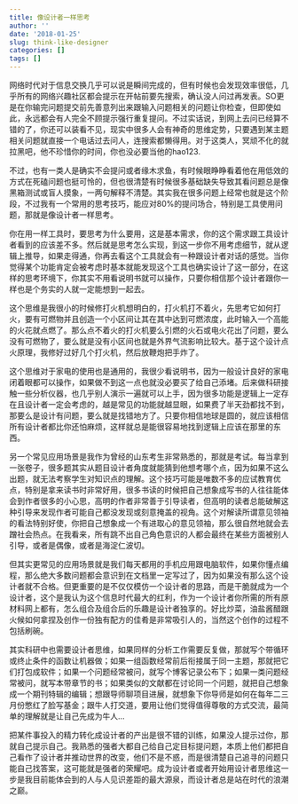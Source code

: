 ```yaml
---
title: 像设计者一样思考
author: ''
date: '2018-01-25'
slug: think-like-designer
categories: []
tags: []
---
```


网络时代对于信息交换几乎可以说是瞬间完成的，但有时候也会发现效率很低，几乎所有的网络兴趣社区都会提示在开帖前要先搜索，确认没人问过再发表。SO更是在你输完问题提交前先善意列出来跟输入问题相关的问题让你检查，但即使如此，永远都会有人完全不顾提示强行重复提问。不过实话说，到网上去问已经算不错的了，你还可以装看不见，现实中很多人会有神奇的思维定势，只要遇到某主题相关问题就直接一个电话过去问人，连搜索都懒得用。对于这类人，冥顽不化的就拉黑吧，他不珍惜你的时间，你也没必要当他的hao123.

不过，也有一类人是确实不会提问或者缘木求鱼，有时候眼睁睁看着他在用低效的方式在死磕问题也挺可怜的，但也很清楚有时候很多基础缺失导致其看问题总是像黑箱测试或盲人摸象，一两句解释不清楚。其实我在很多问题上经常也就是这个阶段，不过我有一个常用的思考技巧，能应对80%的提问场合，特别是工具使用问题，那就是像设计者一样思考。

你在用一样工具时，要思考为什么要用，这是基本需求，你的这个需求跟工具设计者看到的应该差不多。然后就是思考怎么实现，到这一步你不用考虑细节，就从逻辑上推导，如果走得通，你再去看这个工具就会有一种跟设计者对话的感觉。当你觉得某个功能肯定会被考虑时基本就能发现这个工具也确实设计了这一部分，在这样的思考环境下，你其实不用看说明书就可以操作，只要你相信那个设计者跟你一样也是个务实的人就一定能想到一起去。

这个思维是我很小的时候修打火机想明白的，打火机打不着火，先思考它如何打火，要有可燃物并且创造一个小区间让其在其中达到可燃浓度，此时输入一个高能的火花就点燃了。那么点不着火的打火机要么引燃的火石或电火花出了问题，要么没有可燃物了，要么就是没有小区间也就是外界气流影响比较大。基于这个设计点火原理，我修好过好几个打火机，然后放鞭炮把手炸了。

这个思维对于家电的使用也是通用的，我很少看说明书，因为一般设计良好的家电闭着眼都可以操作，如果做不到这一点也就没必要买了给自己添堵。后来做科研接触一些分析仪器，也几乎别人演示一遍就可以上手，因为很多功能是逻辑上一定存在且设计者一定会考虑的，越是常见的功能就越显眼，如果费了半天劲都找不到，那要么是设计有问题，要么就是找错地方了。只要你相信地球是圆的，就应该相信所有设计者都比你还怕麻烦，这样就总是能很容易地找到逻辑上应该在那里的东西。

另一个常见应用场景是我作为曾经的山东考生非常熟悉的，那就是考试。每当拿到一张卷子，很多题其实从题目设计者角度就能猜到他想考哪个点，因为如果不这么出题，就无法考察学生对知识点的理解。这个技巧可能是唯数不多的应试教育优点，特别是拿来读书时非常好用，很多书读的时候把自己想象成写书的人往往能体会到作者很多的小心思，高明的作者非常善于引导读者，但高明的读者总能破解这种引导来发现作者可能自己都没发现或刻意掩盖的视角。这个对解读所谓意见领袖的看法特别好使，你把自己想象成一个有进取心的意见领袖，那么很自然地就会去蹭社会热点。在我看来，所有跳不出自己角色意识的人都会最终在某些方面被别人引导，或者是偶像，或者是海淀仁波切。

但其实更常见的应用场景就是我们每天都用的手机应用跟电脑软件，如果你懂点编程，那么绝大多数问题都会意识到在文档里一定写过了，因为如果没有那么这个设计者就不合格。但更重要的是不仅仅模仿一个设计者的思路，而是干脆就成为一个设计者，这个是我认为这个信息时代最大的红利，作为一个设计者你所需的所有原材料网上都有，怎么组合及组合后的乐趣是设计者独享的。好比炒菜，油盐酱醋跟火候如何拿捏及创作一份独有配方的佳肴是非常吸引人的，当然这个创作的过程不包括刷碗。

其实科研中也需要设计者思维，如果同样的分析工作需要反复做，那就写个带循环或终止条件的函数让机器做；如果一组函数经常前后衔接属于同一主题，那就把它们打包成软件；如果一个问题经常被问，就写个博客记录公布下；如果一类问题经常被问，就写本带章节的书；如果类似的文献都在讨论同一个问题，就把自己想象成一个期刊特辑的编辑；想跟导师聊项目进展，就想象下你导师是如何在每年二三月份憋红了脸写基金；跟牛人打交道，要用让他们觉得值得尊敬的方式交流，最简单的理解就是让自己先成为牛人…

把某件事投入的精力转化成设计者的产出是很不错的训练，如果没人提示过你，那就自己提示自己。我熟悉的强者大都自己给自己定目标提问题，本质上他们都把自己看作了设计者并推动世界的改变，他们不是不惑，而是很清楚自己追寻的问题只能自己找答案，这可能就是强者的荣耀吧。成为设计者或者开始用设计者思维这一步是我目前能体会到的人与人见识差距的最大源泉，而设计者总是站在时代的浪潮之巅。

